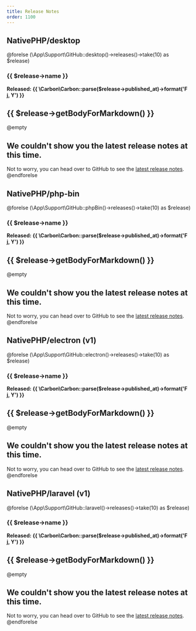 ```yaml
---
title: Release Notes
order: 1100
---
```


## NativePHP/desktop
@forelse (\App\Support\GitHub::desktop()->releases()->take(10) as $release)
### {{ $release->name }}
**Released: {{ \Carbon\Carbon::parse($release->published_at)->format('F j, Y') }}**

{{ $release->getBodyForMarkdown() }}
---
@empty
## We couldn't show you the latest release notes at this time.
Not to worry, you can head over to GitHub to see the [latest release notes](https://github.com/NativePHP/electron/releases).
@endforelse

## NativePHP/php-bin
@forelse (\App\Support\GitHub::phpBin()->releases()->take(10) as $release)
### {{ $release->name }}
**Released: {{ \Carbon\Carbon::parse($release->published_at)->format('F j, Y') }}**

{{ $release->getBodyForMarkdown() }}
---
@empty
## We couldn't show you the latest release notes at this time.
Not to worry, you can head over to GitHub to see the [latest release notes](https://github.com/NativePHP/electron/releases).
@endforelse

## NativePHP/electron (v1)
@forelse (\App\Support\GitHub::electron()->releases()->take(10) as $release)
### {{ $release->name }}
**Released: {{ \Carbon\Carbon::parse($release->published_at)->format('F j, Y') }}**

{{ $release->getBodyForMarkdown() }}
---
@empty
## We couldn't show you the latest release notes at this time.
Not to worry, you can head over to GitHub to see the [latest release notes](https://github.com/NativePHP/electron/releases).
@endforelse

## NativePHP/laravel (v1)
@forelse (\App\Support\GitHub::laravel()->releases()->take(10) as $release)
### {{ $release->name }}
**Released: {{ \Carbon\Carbon::parse($release->published_at)->format('F j, Y') }}**

{{ $release->getBodyForMarkdown() }}
---
@empty
## We couldn't show you the latest release notes at this time.
Not to worry, you can head over to GitHub to see the [latest release notes](https://github.com/NativePHP/electron/releases).
@endforelse

